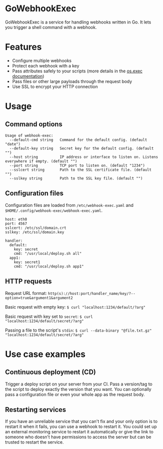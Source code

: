 GoWebhookExec
===============

GoWebhookExec is a service for handling webhooks written in Go. It lets you trigger a shell command with a webhook.

# Features

* Configure multiple webhooks
* Protect each webhook with a key
* Pass attributes safely to your scripts (more details in the [os.exec documentation](https://pkg.go.dev/os/exec))
* Pass files or other large payloads through the request body
* Use SSL to encrypt your HTTP connection

# Usage

## Command options

```
Usage of webhook-exec:
  --default-cmd string   Command for the default config. (default "date")
  --default-key string   Secret key for the default config. (default "")
  --host string          IP address or interface to listen on. Listens everywhere if empty. (default "")
  --port string          TCP port to listen on. (default "1234")
  --sslcert string       Path to the SSL certificate file. (default "")
  --sslkey string        Path to the SSL key file. (default "")
```

## Configuration files

Configuration files are loaded from `/etc/webhook-exec.yaml` and `$HOME/.config/webhook-exec/webhook-exec.yaml`.

```
host: eth0
port: 4567
sslcert: /etc/ssl/domain.crt
sslkey: /etc/ssl/domain.key

handler:
  default:
    key: secret
    cmd: "/usr/local/deploy.sh all"
  app1:
    key: secret1
    cmd: "/usr/local/deploy.sh app1"
```

## HTTP requests

Request URL format:
`http(s)://host:port/handler_name/key/?--option=true&argument1&argument2`

Basic request with empty key:
`$ curl "localhost:1234/default/?arg"`

Basic request with key set to `secret`:
`$ curl "localhost:1234/default/secret/?arg"`

Passing a file to the script's `stdin`:
`$ curl --data-binary "@file.txt.gz" "localhost:1234/default/secret/?arg"`

# Use case examples

## Continuous deployment (CD)

Trigger a deploy script on your server from your CI. Pass a version/tag to the script to deploy exactly the version that you want. You can optionally pass a configuration file or even your whole app as the request body.

## Restarting services

If you have an unreliable service that you can't fix and your only option is to restart it when it fails, you can use a webhook to restart it. You could set up an external monitoring service to restart it automatically or give the link to someone who doesn't have permissions to access the server but can be trusted to restart the service.
